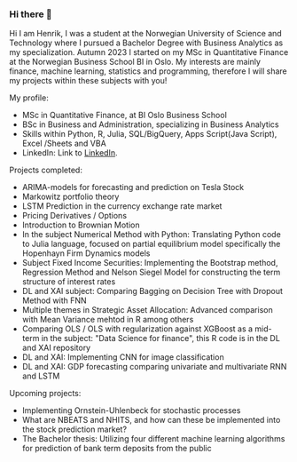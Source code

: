 ### Hi there 👋

<!--
**Henrkkn/Henrkkn** is a ✨ _special_ ✨ repository because its `README.md` (this file) appears on your GitHub profile.

Here are some ideas to get you started:

- 🔭 I’m currently working on ...
- 🌱 I’m currently learning ...
- 👯 I’m looking to collaborate on ...
- 🤔 I’m looking for help with ...
- 💬 Ask me about ...
- 📫 How to reach me: ...
- 😄 Pronouns: ...
- ⚡ Fun fact: ...
-->



Hi I am Henrik, I was a student at the Norwegian University of Science and Technology where I pursued a Bachelor Degree with Business Analytics as my specialization. Autumn 2023 I started on my MSc in Quantitative Finance at the Norwegian Business School BI in Oslo.
My interests are mainly finance, machine learning, statistics and programming, therefore I will share my projects within these subjects with you!

My profile:
- MSc in Quantitative Finance, at BI Oslo Business School
- BSc in Business and Administration, specializing in Business Analytics
- Skills within Python, R, Julia, SQL/BigQuery, Apps Script(Java Script), Excel /Sheets and VBA
- LinkedIn: Link to [LinkedIn](https://www.linkedin.com/in/henrik-krantz-knudsen-aa95531b4/).



Projects completed:
- ARIMA-models for forecasting and prediction on Tesla Stock
- Markowitz portfolio theory
- LSTM Prediction in the currency exchange rate market
- Pricing Derivatives / Options
- Introduction to Brownian Motion
- In the subject Numerical Method with Python: Translating Python code to Julia language, focused on partial equilibrium model specifically the Hopenhayn Firm Dynamics models
- Subject Fixed Income Securities: Implementing the Bootstrap method, Regression Method and Nelson Siegel Model for constructing the term structure of interest rates
- DL and XAI subject: Comparing Bagging on Decision Tree with Dropout Method with FNN 
- Multiple themes in Strategic Asset Allocation: Advanced comparison with Mean Variance mehtod in R among others
- Comparing OLS / OLS with regularization against XGBoost as a mid-term in the subject: "Data Science for finance", this R code is in the DL and XAI repository
- DL and XAI: Implementing CNN for image classification
- DL and XAI: GDP forecasting comparing univariate and multivariate RNN and LSTM


Upcoming projects:
- Implementing Ornstein-Uhlenbeck for stochastic processes
- What are NBEATS and NHITS, and how can these be implemented into the stock prediction market?
- The Bachelor thesis: Utilizing four different machine learning algorithms for prediction of bank term deposits from the public

